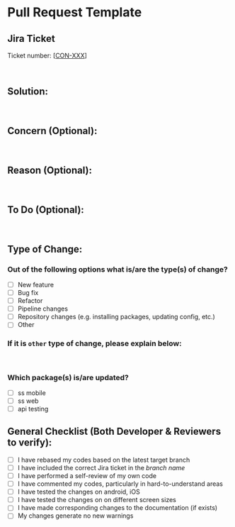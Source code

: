 # Pull Request Template

## Jira Ticket

Ticket number: [[CON-XXX](https://ahunga.atlassian.net/browse/CON-XXX)]

<br>

## Solution:

<!--Describe the changes you made and how it was achieved.-->
<br>

## Concern (Optional):

<!--Any concern regarding the solution you have taken above.-->
<br>

## Reason (Optional):

<!--Generally if there are hot fixes or significant bug fixes required you can explain here.-->
<br>

## To Do (Optional):

<!--If there's any tech debt derived from this PR, please explain here and create a new ticket in Jira, and paste the ticket URL here.

In the ticket include:

 - What the next steps are
 - When they need to be completed by
 - Other technical or useful information -->

<br>

## Type of Change:

### Out of the following options what is/are the type(s) of change?

- [ ] New feature
- [ ] Bug fix
- [ ] Refactor
- [ ] Pipeline changes
- [ ] Repository changes (e.g. installing packages, updating config, etc.)
- [ ] Other

### If it is `other` type of change, please explain below:

<br>

### Which package(s) is/are updated?

- [ ] ss mobile
- [ ] ss web
- [ ] api testing

## General Checklist (Both Developer & Reviewers to verify):

- [ ] I have rebased my codes based on the latest target branch
- [ ] I have included the correct Jira ticket in the _branch name_
- [ ] I have performed a self-review of my own code
- [ ] I have commented my codes, particularly in hard-to-understand areas
- [ ] I have tested the changes on android, iOS
- [ ] I have tested the changes on on different screen sizes
- [ ] I have made corresponding changes to the documentation (if exists)
- [ ] My changes generate no new warnings
